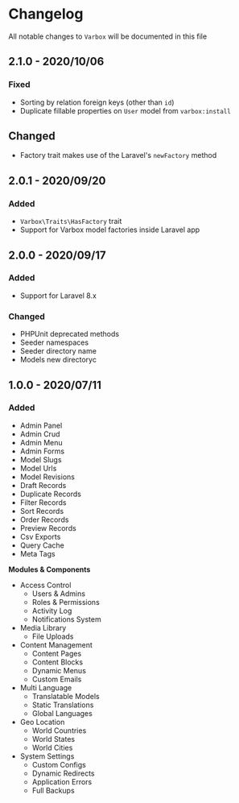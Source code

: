 # Changelog

All notable changes to `Varbox` will be documented in this file

## 2.1.0 - 2020/10/06

### Fixed

- Sorting by relation foreign keys (other than `id`)
- Duplicate fillable properties on `User` model from `varbox:install`

## Changed

- Factory trait makes use of the Laravel's `newFactory` method

## 2.0.1 - 2020/09/20

### Added

- `Varbox\Traits\HasFactory` trait
- Support for Varbox model factories inside Laravel app

## 2.0.0 - 2020/09/17

### Added

- Support for Laravel 8.x

### Changed

- PHPUnit deprecated methods
- Seeder namespaces
- Seeder directory name
- Models new directoryc

## 1.0.0 - 2020/07/11

### Added
- Admin Panel
- Admin Crud
- Admin Menu
- Admin Forms
- Model Slugs
- Model Urls
- Model Revisions
- Draft Records
- Duplicate Records
- Filter Records
- Sort Records
- Order Records
- Preview Records
- Csv Exports
- Query Cache
- Meta Tags

**Modules & Components**

- Access Control
    - Users & Admins
    - Roles & Permissions
    - Activity Log
    - Notifications System
- Media Library
    - File Uploads
- Content Management
    - Content Pages
    - Content Blocks
    - Dynamic Menus
    - Custom Emails
- Multi Language
    - Translatable Models
    - Static Translations
    - Global Languages
- Geo Location
    - World Countries
    - World States
    - World Cities
- System Settings
    - Custom Configs
    - Dynamic Redirects
    - Application Errors
    - Full Backups

